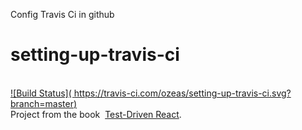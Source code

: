 Config Travis Ci in github

# setting-up-travis-ci
​ 	
​ 	[![Build Status](
​ 	  ​https://travis-ci.com/ozeas/setting-up-travis-ci.svg?branch=master​
​ 	)](https://travis-ci.com/ozeas/setting-up-travis-ci)
​ 	
​ 	Project from the book
​ 	[Test-Driven React](​https://pragprog.com/book/tbreact/test-driven-react​).
